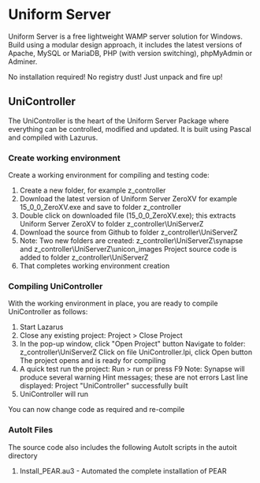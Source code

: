 # Uniform Server
Uniform Server is a free lightweight WAMP server solution for Windows.
Build using a modular design approach, it includes the latest versions of Apache, MySQL or MariaDB, PHP (with version switching), phpMyAdmin or Adminer.

No installation required! No registry dust! Just unpack and fire up!

## UniController
The UniController is the heart of the Uniform Server Package where everything can be controlled, modified and updated. It is built using Pascal and compiled with Lazurus.

### Create working environment

Create a working environment for compiling and testing code:

 1. Create a new folder, for example z_controller
 2. Download the latest version of Uniform Server ZeroXV 
    for example 15_0_0_ZeroXV.exe and save to folder z_controller
 3. Double click on downloaded file (15_0_0_ZeroXV.exe); this extracts Uniform Server ZeroXV to folder z_controller\UniServerZ
 4. Download the source from Github to folder z_controller\UniServerZ 
 5. Note: Two new folders are created: z_controller\UniServerZ\synapse and z_controller\UniServerZ\unicon_images
          Project source code is added to folder z_controller\UniServerZ
 6. That completes working environment creation
 
###  Compiling UniController

With the working environment in place, you are ready to compile UniController as follows:
 
 1. Start Lazarus
 2. Close any existing project: Project > Close Project
 3. In the pop-up window, click "Open Project" button 
    Navigate to folder: z_controller\UniServerZ
    Click on file UniController.lpi, click Open button
    The project opens and is ready for compiling
 4. A quick test run the project: Run > run or press F9
    Note: Synapse will produce several warning Hint messages; these are not errors
    Last line displayed: Project "UniController" successfully built
 5. UniController will run

 You can now change code as required and re-compile 

### AutoIt Files

The source code also includes the following AutoIt scripts in the autoit directory

 1. Install_PEAR.au3 - Automated the complete installation of PEAR
